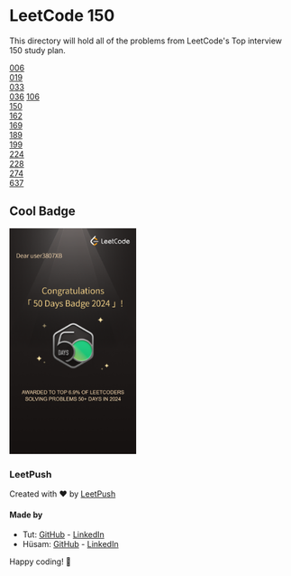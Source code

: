 # LeetCode 150

This directory will hold all of the problems from LeetCode's Top interview 150 study plan.

[006](006/thoughts.md)  
[019](019/thoughts.md)  
[033](033/thoughts.md)  
[036](036/thoughts.md) 
[106](106/thoughts.md)  
[150](150/thoughts.md)  
[162](162/thoughts.md)  
[169](169/thoughts.md)  
[189](189/thoughts.md)  
[199](199/thoughts.md)  
[224](224/thoughts.md)  
[228](228/thoughts.md)  
[274](274/thoughts.md)  
[637](637/thoughts.md)  

## Cool Badge
<img src="50_day_badge.png" alt="LC 50 Day Badge" height="400"/>

### LeetPush

Created with :heart: by [LeetPush](https://github.com/husamahmud/LeetPush)

 #### Made by 
 - Tut: [GitHub](https://github.com/TutTrue) - [LinkedIn](https://www.linkedin.com/in/mahmoud-hamdy-8b6825245/)
 - Hüsam: [GitHub](https://github.com/husamahmud) - [LinkedIn](https://www.linkedin.com/in/husamahmud/)

 Happy coding! 🚀